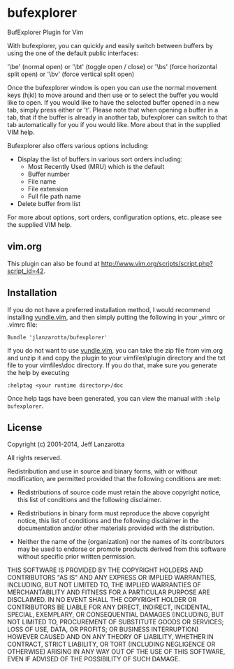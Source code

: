 bufexplorer
===========

BufExplorer Plugin for Vim

With bufexplorer, you can quickly and easily switch between buffers by using the one of the default public interfaces:

  '\be' (normal open)  or
  '\bt' (toggle open / close)  or
  '\bs' (force horizontal split open)  or
  '\bv' (force vertical split open)

Once the bufexplorer window is open you can use the normal movement keys (hjkl) to move around and then use <Enter> or <Left-Mouse-Click> to select the buffer you would like to open. If you would like to have the selected buffer opened in a new tab, simply press either <Shift-Enter> or 't'. Please note that when opening a buffer in a tab, that if the buffer is already in another tab, bufexplorer can switch to that tab automatically for you if you would like. More about that in the supplied VIM help.

Bufexplorer also offers various options including:
- Display the list of buffers in various sort orders including:
    - Most Recently Used (MRU) which is the default
    - Buffer number
    - File name
    - File extension
    - Full file path name
- Delete buffer from list

For more about options, sort orders, configuration options, etc. please see the supplied VIM help.

## vim.org
This plugin can also be found at http://www.vim.org/scripts/script.php?script_id=42.

## Installation

If you do not have a preferred installation method, I would recommend installing [vundle.vim](https://github.com/gmarik/vundle), and
then simply putting the following in your _vimrc or .vimrc file:

    Bundle 'jlanzarotta/bufexplorer'

If you do not want to use [vundle.vim](https://github.com/gmarik/vundle), you can take the zip file from vim.org and unzip it and copy the plugin to your vimfiles\plugin directory and the txt file to your vimfiles\doc directory.  If you do that, make sure you generate the help by executing

`:helptag <your runtime directory>/doc`

Once help tags have been generated, you can view the manual with
`:help bufexplorer`.

## License
Copyright (c) 2001-2014, Jeff Lanzarotta

All rights reserved.

Redistribution and use in source and binary forms, with or without modification,
are permitted provided that the following conditions are met:

* Redistributions of source code must retain the above copyright notice, this
  list of conditions and the following disclaimer.

* Redistributions in binary form must reproduce the above copyright notice, this
  list of conditions and the following disclaimer in the documentation and/or
  other materials provided with the distribution.

* Neither the name of the {organization} nor the names of its
  contributors may be used to endorse or promote products derived from
  this software without specific prior written permission.

THIS SOFTWARE IS PROVIDED BY THE COPYRIGHT HOLDERS AND CONTRIBUTORS "AS IS" AND
ANY EXPRESS OR IMPLIED WARRANTIES, INCLUDING, BUT NOT LIMITED TO, THE IMPLIED
WARRANTIES OF MERCHANTABILITY AND FITNESS FOR A PARTICULAR PURPOSE ARE
DISCLAIMED. IN NO EVENT SHALL THE COPYRIGHT HOLDER OR CONTRIBUTORS BE LIABLE FOR
ANY DIRECT, INDIRECT, INCIDENTAL, SPECIAL, EXEMPLARY, OR CONSEQUENTIAL DAMAGES
(INCLUDING, BUT NOT LIMITED TO, PROCUREMENT OF SUBSTITUTE GOODS OR SERVICES;
LOSS OF USE, DATA, OR PROFITS; OR BUSINESS INTERRUPTION) HOWEVER CAUSED AND ON
ANY THEORY OF LIABILITY, WHETHER IN CONTRACT, STRICT LIABILITY, OR TORT
(INCLUDING NEGLIGENCE OR OTHERWISE) ARISING IN ANY WAY OUT OF THE USE OF THIS
SOFTWARE, EVEN IF ADVISED OF THE POSSIBILITY OF SUCH DAMAGE.
